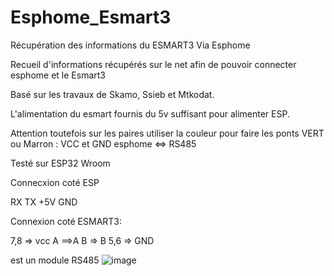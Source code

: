 # Esphome_Esmart3

Récupération des informations du ESMART3 Via Esphome

Recueil d'informations récupérés sur le net afin de pouvoir connecter esphome et le Esmart3

Basé sur les travaux de Skamo, Ssieb et Mtkodat.

L'alimentation du esmart fournis du 5v suffisant pour alimenter ESP. 

Attention toutefois sur les paires utiliser la couleur pour faire les ponts VERT ou Marron : VCC et GND esphome <=> RS485

Testé sur ESP32 Wroom

Connecxion coté ESP

RX TX +5V GND

Connexion coté ESMART3:

7,8 => vcc
A ==>A
B => B
5,6 => GND


est un module RS485 
![image](https://github.com/patmtp35/Esphome_Esmart3/assets/6410695/02eda12e-bea1-469f-8acd-4a2830d47e83)

